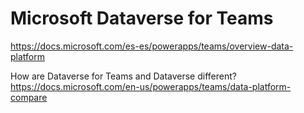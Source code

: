# Microsoft Dataverse for Teams
 

https://docs.microsoft.com/es-es/powerapps/teams/overview-data-platform


How are Dataverse for Teams and Dataverse different?
https://docs.microsoft.com/en-us/powerapps/teams/data-platform-compare